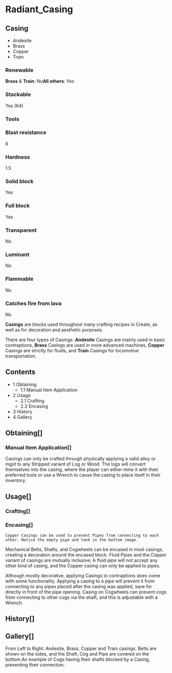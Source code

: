 # Radiant_Casing

## Casing

- Andesite
- Brass
- Copper
- Train

### Renewable

**Brass** & **Train**: No**All others**: Yes

### Stackable

Yes (64)

### Tools

### Blast resistance

6

### Hardness

1.5

### Solid block

Yes

### Full block

Yes

### Transparent

No

### Luminant

No

### Flammable

No

### Catches fire from lava

No

**Casings** are blocks used throughout many crafting recipes in Create, as well as for decoration and aesthetic purposes.

There are four types of Casings: **Andesite** Casings are mainly used in basic contraptions, **Brass** Casings are used in more advanced machines, **Copper** Casings are strictly for fluids, and **Train** Casings for locomotive transportation.

## Contents

- 1 Obtaining
    - 1.1 Manual Item Application
- 2 Usage
    - 2.1 Crafting
    - 2.2 Encasing
- 3 History
- 4 Gallery

## Obtaining[]

### Manual Item Application[]

Casings can only be crafted through physically applying a valid alloy or ingot to any Stripped variant of Log or Wood. The logs will convert themselves into the casing, where the player can either mine it with their preferred tools or use a Wrench to cause the casing to place itself in their inventory.

## Usage[]

### Crafting[]

### Encasing[]

```
Copper Casings can be used to prevent Pipes from connecting to each other. Notice the empty pipe and tank in the bottom image.
```

Mechanical Belts, Shafts, and Cogwheels can be encased in most casings, creating a decoration around the encased block. Fluid Pipes and the Copper variant of casings are mutually inclusive; A fluid pipe will not accept any other kind of casing, and the Copper casing can only be applied to pipes.

Although mostly decorative, applying Casings to contraptions does come with some functionality. Applying a casing to a pipe will prevent it from connecting to any pipes placed after the casing was applied, save for directly in front of the pipe opening. Casing on Cogwheels can prevent cogs from connecting to other cogs via the shaft, and this is adjustable with a Wrench.

## History[]

## Gallery[]

From Left to Right: Andesite, Brass, Copper and Train casings. Belts are shown on the sides, and the Shaft, Cog and Pipe are covered on the bottom.An example of Cogs having their shafts blocked by a Casing, preventing their connection.